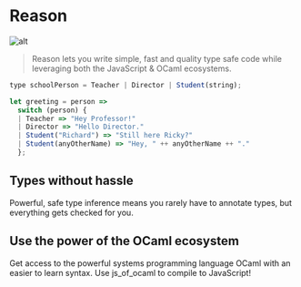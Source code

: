 # Reason

![alt](https://reasonml.github.io/img/reason.svg)

> Reason lets you write simple, fast and quality type safe code while leveraging both the JavaScript & OCaml ecosystems.

```js
type schoolPerson = Teacher | Director | Student(string);

let greeting = person =>
  switch (person) {
  | Teacher => "Hey Professor!"
  | Director => "Hello Director."
  | Student("Richard") => "Still here Ricky?"
  | Student(anyOtherName) => "Hey, " ++ anyOtherName ++ "."
  };
```

## Types without hassle

Powerful, safe type inference means you rarely have to annotate types, but everything gets checked for you.

## Use the power of the OCaml ecosystem

Get access to the powerful systems programming language OCaml with an easier to learn syntax. Use js\_of\_ocaml to compile to JavaScript!


